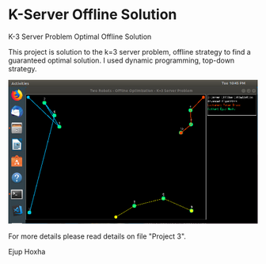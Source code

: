 # K-Server Offline Solution
K-3 Server Problem Optimal Offline Solution

This project is solution to the k=3 server problem, offline strategy to find a guaranteed optimal solution. 
I used dynamic programming, top-down strategy. 

![All_Text](https://github.com/ehoxha91/K-ServerOfflineSolution/blob/master/OfflineThreeServerProblem.png)

For more details please read details on file "Project 3".

Ejup Hoxha
